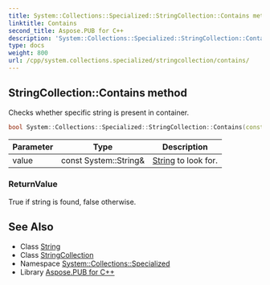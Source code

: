 ```yaml
---
title: System::Collections::Specialized::StringCollection::Contains method
linktitle: Contains
second_title: Aspose.PUB for C++
description: 'System::Collections::Specialized::StringCollection::Contains method. Checks whether specific string is present in container in C++.'
type: docs
weight: 800
url: /cpp/system.collections.specialized/stringcollection/contains/
---
```

## StringCollection::Contains method


Checks whether specific string is present in container.

```cpp
bool System::Collections::Specialized::StringCollection::Contains(const System::String &value) const
```


| Parameter | Type | Description |
| --- | --- | --- |
| value | const System::String\& | [String](../../../system/string/) to look for. |

### ReturnValue

True if string is found, false otherwise.

## See Also

* Class [String](../../../system/string/)
* Class [StringCollection](../)
* Namespace [System::Collections::Specialized](../../)
* Library [Aspose.PUB for C++](../../../)
